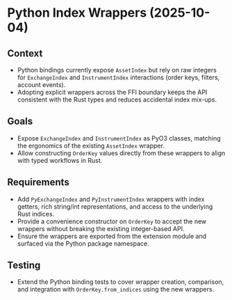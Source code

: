 # Python Index Wrappers (2025-10-04)

## Context
- Python bindings currently expose `AssetIndex` but rely on raw integers for
  `ExchangeIndex` and `InstrumentIndex` interactions (order keys, filters,
  account events).
- Adopting explicit wrappers across the FFI boundary keeps the API consistent
  with the Rust types and reduces accidental index mix-ups.

## Goals
- Expose `ExchangeIndex` and `InstrumentIndex` as PyO3 classes, matching the
  ergonomics of the existing `AssetIndex` wrapper.
- Allow constructing `OrderKey` values directly from these wrappers to align
  with typed workflows in Rust.

## Requirements
- Add `PyExchangeIndex` and `PyInstrumentIndex` wrappers with index getters,
  rich string/int representations, and access to the underlying Rust indices.
- Provide a convenience constructor on `OrderKey` to accept the new wrappers
  without breaking the existing integer-based API.
- Ensure the wrappers are exported from the extension module and surfaced via
  the Python package namespace.

## Testing
- Extend the Python binding tests to cover wrapper creation, comparison, and
  integration with `OrderKey.from_indices` using the new wrappers.
